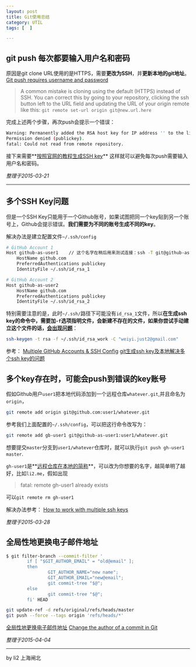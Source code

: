 ```yaml
---
layout: post
title: Git使用总结
category: UTIL
tags: [  ]

---
```


## git push 每次都要输入用户名和密码
原因是git clone URL使用的是HTTPS，需要**更改为SSH**，并**更新本地的git地址**。
[Git push requires username and password](http://stackoverflow.com/questions/6565357/git-push-requires-username-and-password)
>A common mistake is cloning using the default (HTTPS) instead of SSH. You can correct this by going to your repository, clicking the ssh button left to the URL field and updating the URL of your origin remote like this:
> `git remote set-url origin git@new.url.here`

完成上述两个步骤，再次push会提示一个错误：

```bash
Warning: Permanently added the RSA host key for IP address '' to the list of known hosts.
Permission denied (publickey).
fatal: Could not read from remote repository.
```
接下来需要**[按照官网的教程生成SSH key](https://help.github.com/articles/generating-ssh-keys/)**
这样就可以避免每次push需要输入用户名和密码。

<!-- more -->

*整理于2015-03-21*

------

## 多个SSH Key问题
但是一个SSH Key只能用于一个Github账号，如果试图把同一个key贴到另一个账号上，Github会提示错误。**我们需要为不同的账号生成不同的key**。

解决办法是建立配置文件`~/.ssh/config`

```sh
# GitHub Account 1
Host github-as-user1	// 这个名字在稍后用来测试连接：ssh -T git@github-as-user1
    HostName github.com
    PreferredAuthentications publickey
    IdentityFile ~/.ssh/id_rsa_1

# GitHub Account 2
Host github-as-user2
    HostName github.com
    PreferredAuthentications publickey
    IdentityFile ~/.ssh/id_rsa_2
```

特别需要注意的是，此时`~/.ssh/`路径下可能没有`id_rsa_1`文件，所以**在生成ssh key的命令中，需要加`-f`选项指明文件，会新建不存在的文件，如果你尝试手动建立这个文件的话，[会出现问题](http://stackoverflow.com/a/29315364/2722270)**：

```sh
ssh-keygen -t rsa -f ~/.ssh/id_rsa_work -C "weiyi.just2@gmail.com"
```

参考：
[Multiple GitHub Accounts & SSH Config](http://stackoverflow.com/a/17158985/2722270)
[git生成ssh key及本地解决多个ssh key的问题](http://riny.net/2014/git-ssh-key/)


## 多个key存在时，可能会push到错误的key账号

假如Github用户`user1`把本地代码添加到一个远程仓库`whatever.git`,并且命名为`origin`，

```sh
git remote add origin git@github.com:user1/whatever.git
```

参考我们上面配置的`~/.ssh/config`，可以把这行命令改写为：

```sh
git remote add gb-user1 git@github-as-user1:user1/whatever.git
```
想要提交`master`分支到`user1/whatever`仓库时，就可以执行`git push gh-user1 master`.

`gh-user1`是**[远程仓库在本地的简称](http://git-scm.com/book/zh/v1/Git-基础-远程仓库的使用#远程仓库的删除和重命名)**，可以改为你想要的名字，越简单明了越好，比如`li2.me`，假如出现
> fatal: remote gh-user1 already exists

可以`git remote rm gh-user1`

解决办法参考：
[How to work with multiple ssh keys](http://stackoverflow.com/a/8924826/2722270)

*整理于2015-03-28*

## 全局性地更换电子邮件地址

```sh
$ git filter-branch --commit-filter '
        if [ "$GIT_AUTHOR_EMAIL" = "old@email" ];
        then
                GIT_AUTHOR_NAME="new name";
                GIT_AUTHOR_EMAIL="new@email";
                git commit-tree "$@";
        else
                git commit-tree "$@";
        fi' HEAD

git update-ref -d refs/original/refs/heads/master
git push --force --tags origin 'refs/heads/*'
```
[全局性地更换电子邮件地址](http://git-scm.com/book/zh/v1/Git-工具-重写历史)
[Change the author of a commit in Git](http://stackoverflow.com/a/750182/2722270)

*整理于2015-04-04*

---

by li2 上海闸北
